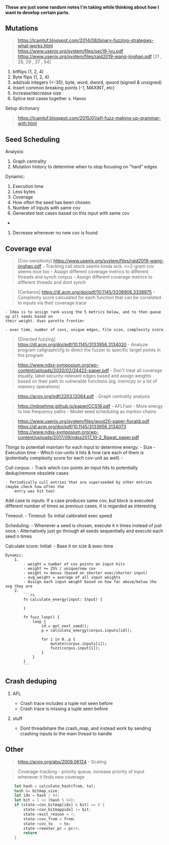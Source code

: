 #### These are just some random notes I'm taking while thinking about how I want to develop certain parts.


## Mutations

> https://lcamtuf.blogspot.com/2014/08/binary-fuzzing-strategies-what-works.html  
> https://www.usenix.org/system/files/sec19-lyu.pdf  
> https://www.usenix.org/system/files/raid2019-wang-jinghan.pdf [21 , 28, 29 , 37 , 54]

1. bitflips (1, 2, 4)
2. Byte flips (1, 2, 4)
3. add/sub integers (+-35), byte, word, dword, qword (signed & unsigned)
4. Insert common breaking points (-1, MAXINT, etc)
5. Increase/decrease size
6. Splice test cases together
x. Havoc

Setup dictionary  
> https://lcamtuf.blogspot.com/2015/01/afl-fuzz-making-up-grammar-with.html  

## Seed Scheduling

Analysis:
1. Graph centrality
2. Mutation history to determine when to stop focusing on "hard" edges

Dynamic:
1. Execution time
2. Less bytes
3. Coverage
4. How often the seed has been chosen
5. Number of inputs with same cov
6. Generated test cases based on this input with same cov

-
1. Decrease whenever no new cov is found

## Coverage eval

> [Cov-sensitivity] https://www.usenix.org/system/files/raid2019-wang-jinghan.pdf
    - Tracking call stack seems kinda sick. n=2-gram cov seems nice too
    - Assign different coverage metrics to different threads and synch corpus
    - Assign different coverage metrics to different threads and dont synch

> [Cerberos] https://dl.acm.org/doi/pdf/10.1145/3338906.3338975
    - Complexity score calculated for each function that can be correlated to inputs via their 
    coverage trace

    - Idea is to assign rank using the 5 metrics below, and to then queue up all seeds based on 
    their weight. Uses paretto frontier

    - exec time, number of covs, unique edges, file size, complexity score

> [Directed fuzzing] https://dl.acm.org/doi/pdf/10.1145/3133956.3134020
    - Analyze program callgraph/cfg to direct the fuzzer to specific target points in the program

> https://www.ndss-symposium.org/wp-content/uploads/2020/02/24422-paper.pdf
    - Don't treat all coverage equally, label security-relevant edges based and assign weights based
    on their path to vulnerable functions (eg. memcpy or a lot of memory operations)

> https://arxiv.org/pdf/2203.12064.pdf
    - Graph centrality analysis

> https://mboehme.github.io/paper/CCS16.pdf
    - AFLFast
    - More energy to low frequency paths
    - Model seed scheduling as markov chains

> https://www.usenix.org/system/files/woot20-paper-fioraldi.pdf
> https://dl.acm.org/doi/pdf/10.1145/3133956.3134073
> https://www.ndss-symposium.org/wp-content/uploads/2017/09/ndss2017_10-2_Rawat_paper.pdf

Things to potentiall maintain for each input to determine energy:
    - Size
    - Execution time
    - Which cov-units it hits & how rare each of them is (potentially complexity score for each
        cov-unit as well)
    - 
    
Cull corpus:
    - Track which cov points an input hits to potentially dedup/remove obsolete cases

    - Periodically cull entries that are superseeded by other entries (maybe check how often the 
        entry was hit too)

Add case to inputs:
    If a case produces same cov, but block is executed different number of times as
        previous cases, it is regarded as interesting

Timeout:
    - Timeout: 5x initial calibrated exec speed

Scheduling:
    - Whenever a seed is chosen, execute it n times instead of just once
    - Alternatively just go through all seeds sequentially and execute each seed n times

Calculate score:
    Initial:
        - Base it on size & exec-time

    Dynamic:
        1. 
            - weight = number of cov points an input hits
            - weight += 25% / unique/new cov
            - weight += bonus (based on shorter exec/shorter input)
            - avg_weight = average of all input weights
            - Assign each input weight based on how far above/below the avg they are
        2.
            ```rs
            fn calculate_energy(input: Input) {

            }

            fn fuzz_loop() {
                loop {
                    id = get_next_seed();
                    p = calculate_energy(corpus.inputs[id]);

                    for i in 0..p {
                        mutate(corpus.inputs[i]);
                        fuzz(corpus.input[i]);
                    }
                }
            }
            ```


## Crash deduping
1. AFL
    - Crash trace includes a tuple not seen before
    - Crash trace is missing a tuple seen before

2. stuff
    - Dont threadshare the crash_map, and instead work by sending crashing inputs to the main 
    thread to handle


## Other
> https://arxiv.org/abs/2009.06124 - Scaling  

> Coverage-tracking
    - priority queue, increase priority of input whenever it finds new coverage
```rs
    let hash = calculate_hash(from, to);
    hash &= bitmap_size;
    let idx = hash / 64;
    let bit = 1 << (hash % 64);
    if (state->cov_bitmap[idx] & bit) == 0 {
        state->cov_bitmappidx] |= bit;
        state->exit_reason = 7;
        state->cov_from = from;
        state->cov_to   = to;
        state->reenter_pc = pc+4;
        return
    }
```
